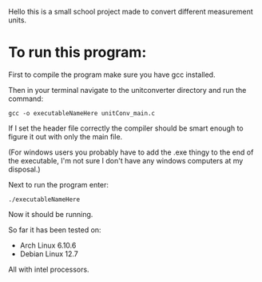 Hello this is a small school project made to convert different measurement units.


# To run this program:

First to compile the program make sure you have gcc installed.

Then in your terminal navigate to the unitconverter directory and run the command:
``` 
gcc -o executableNameHere unitConv_main.c
```
If I set the header file correctly the compiler should be smart enough to figure it out with only the main file.

(For windows users you probably have to add the .exe thingy to the end of the executable, I'm not sure I don't have any windows computers at my disposal.)

Next to run the program enter:

```
./executableNameHere
```

Now it should be running.

So far it has been tested on:
 - Arch Linux 6.10.6
 - Debian Linux 12.7

 All with intel processors.